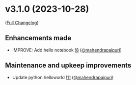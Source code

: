# v3.1.0 (2023-10-28)

([Full Changelog](https://gitlab.com/mahendrapaipuri/gitlab-activity-tests/-/compare/a6bf475c8bd2a4539b0497107aa61c77a12c534e...8da3007ba86bdb292bafb7d87b4cbef54b27c8f5?from_project_id=51638705&straight=false))

## Enhancements made

- IMPROVE: Add hello notebook [!8](https://gitlab.com/mahendrapaipuri/gitlab-activity-tests/-/merge_requests/8) ([@mahendrapaipuri](https://gitlab.com/mahendrapaipuri))

## Maintenance and upkeep improvements

- Update python helloworld [!11](https://gitlab.com/mahendrapaipuri/gitlab-activity-tests/-/merge_requests/11) ([@mahendrapaipuri](https://gitlab.com/mahendrapaipuri))
